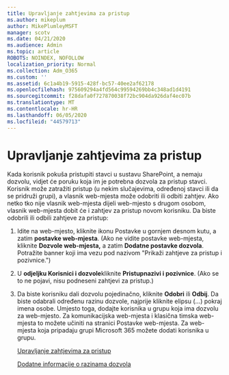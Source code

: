 ```yaml
---
title: Upravljanje zahtjevima za pristup
ms.author: mikeplum
author: MikePlumleyMSFT
manager: scotv
ms.date: 04/21/2020
ms.audience: Admin
ms.topic: article
ROBOTS: NOINDEX, NOFOLLOW
localization_priority: Normal
ms.collection: Adm_O365
ms.custom: ''
ms.assetid: 6c1a4b19-5915-428f-bc57-40ee2af62178
ms.openlocfilehash: 975609294a4fd564c99594269bb4c348ad1d4191
ms.sourcegitcommit: f28dafa0f727870038f72bc904da926daf4ec07b
ms.translationtype: MT
ms.contentlocale: hr-HR
ms.lasthandoff: 06/05/2020
ms.locfileid: "44579713"
---
```

# <a name="manage-access-requests"></a>Upravljanje zahtjevima za pristup

Kada korisnik pokuša pristupiti stavci u sustavu SharePoint, a nemaju dozvolu, vidjet će poruku koja im je potrebna dozvola za pristup stavci. Korisnik može zatražiti pristup (u nekim slučajevima, određenoj stavci ili da se pridruži grupi), a vlasnik web-mjesta može odobriti ili odbiti zahtjev. Ako netko tko nije vlasnik web-mjesta dijeli web-mjesto s drugom osobom, vlasnik web-mjesta dobit će i zahtjev za pristup novom korisniku. Da biste odobrili ili odbili zahtjeve za pristup:
  
1. Idite na web-mjesto, kliknite ikonu Postavke u gornjem desnom kutu, a zatim **postavke web-mjesta**. (Ako ne vidite postavke web-mjesta, kliknite **Dozvole web-mjesta,** a zatim **Dodatne postavke dozvola**. Potražite banner koji ima vezu pod nazivom "Prikaži zahtjeve za pristup i pozivnice.")
    
2. U **odjeljku Korisnici i dozvole**kliknite **Pristupnazivi i pozivnice**. (Ako se to ne pojavi, nisu podneseni zahtjevi za pristup.)
    
3. Da biste korisniku dali dozvolu pojedinačno, kliknite **Odobri** ili **Odbij**. Da biste odabrali određenu razinu dozvole, najprije kliknite elipsu (...) pokraj imena osobe. Umjesto toga, dodajte korisnika u grupu koja ima dozvolu za web-mjesto. Za komunikacijska web-mjesta i klasična timska web-mjesta to možete učiniti na stranici Postavke web-mjesta. Za web-mjesta koja pripadaju grupi Microsoft 365 možete dodati korisnika u grupu.
    
    [Upravljanje zahtjevima za pristup](https://go.microsoft.com/fwlink/?linkid=2008747)
    
    [Dodatne informacije o razinama dozvola](https://go.microsoft.com/fwlink/?linkid=867071)
    

